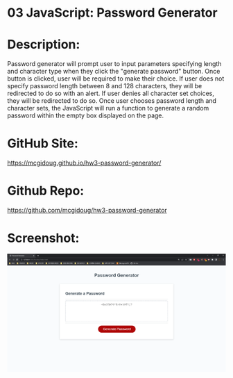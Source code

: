 # 03 JavaScript: Password Generator

# Description:

Password generator will prompt user to input parameters specifying length and character type when they click the "generate password" button. Once button is clicked, user will be required to make their choice. If user does not specify password length between 8 and 128 characters, they will be redirected to do so with an alert. If user denies all character set choices, they will be redirected to do so. Once user chooses password length and character sets, the JavaScript will run a function to generate a random password within the empty box displayed on the page.

# GitHub Site:

https://mcgidoug.github.io/hw3-password-generator/

# Github Repo:

https://github.com/mcgidoug/hw3-password-generator

# Screenshot:

![Password Generator Screenshot](./password%20generator%20screenshot.PNG)
